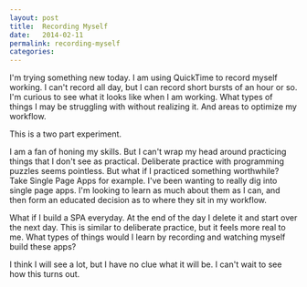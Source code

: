 ```yaml
---
layout: post
title:  Recording Myself
date:   2014-02-11
permalink: recording-myself
categories:
---
```


I'm trying something new today. I am using QuickTime to record myself working. I can't record all day, but I can record short bursts of an hour or so. I'm curious to see what it looks like when I am working. What types of things I may be struggling with without realizing it. And areas to optimize my workflow.

This is a two part experiment.

I am a fan of honing my skills. But I can't wrap my head around practicing things that I don't see as practical. Deliberate practice with programming puzzles seems pointless. But what if I practiced something worthwhile? Take Single Page Apps for example. I've been wanting to really dig into single page apps. I'm looking to learn as much about them as I can, and then form an educated decision as to where they sit in my workflow.

What if I build a SPA everyday. At the end of the day I delete it and start over the next day. This is similar to deliberate practice, but it feels more real to me. What types of things would I learn by recording and watching myself build these apps?

I think I will see a lot, but I have no clue what it will be. I can't wait to see how this turns out.
